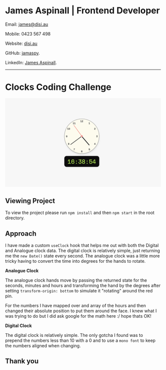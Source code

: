 # James Aspinall | Frontend Developer

Email: james@disi.au

Mobile: 0423 567 498

Website: [disi.au](https://disi.au)

GitHub: [jamaspy](https://github.com/jamaspy).

LinkedIn: [James Aspinall](https://www.linkedin.com/in/jamesaspinall/).

---

# Clocks Coding Challenge

![Alt text](./public/snapshot.png "a title")

## Viewing Project

To view the project please run `npm install` and then `npm start` in the root directory.

## Approach

I have made a custom `useClock` hook that helps me out with both the Digital and Analogue clock data. The digital clock is relatively simple, just returning me the `new Date()` state every second. The analogue clock was a little more tricky having to convert the time into degrees for the hands to rotate.

**Analogue Clock**

The analogue clock hands move by passing the returned state for the seconds, minutes and hours and transforming the hand by the degrees after setting `transform-origin: bottom` to simulate it "rotating" around the red pin.

For the numbers I have mapped over and array of the hours and then changed their absolute position to put them around the face. I knew what I was trying to do but I did ask google for the math here :/ hope thats OK!

**Digital Clock**

The digital clock is relatively simple. The only gotcha I found was to prepend the numbers less than 10 with a 0 and to use a `mono font` to keep the numbers aligned when changing.

## Thank you
